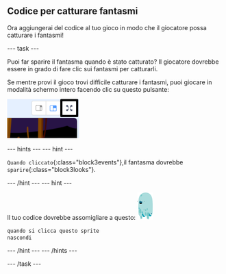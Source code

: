 ## Codice per catturare fantasmi

Ora aggiungerai del codice al tuo gioco in modo che il giocatore possa catturare i fantasmi!

--- task ---

Puoi far sparire il fantasma quando è stato catturato? Il giocatore dovrebbe essere in grado di fare clic sui fantasmi per catturarli.

Se mentre provi il gioco trovi difficile catturare i fantasmi, puoi giocare in modalità schermo intero facendo clic su questo pulsante:

![screenshot](images/ghost-fullscreen-annotated.png)

--- hints ---
 --- hint ---

`Quando cliccato`{:class="block3events"},il fantasma dovrebbe `sparire`{:class="block3looks"}.

--- /hint --- --- hint ---

Il tuo codice dovrebbe assomigliare a questo: ![sprite del fantasma](images/ghost-sprite.png)

```blocks3
quando si clicca questo sprite
nascondi
```

--- /hint --- --- /hints ---

--- /task ---
